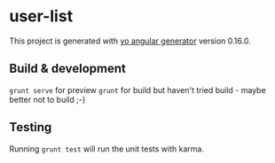 # user-list

This project is generated with [yo angular generator](https://github.com/yeoman/generator-angular)
version 0.16.0.

## Build & development

`grunt serve` for preview 
`grunt` for build but haven't tried build - maybe better not to build ;-)

## Testing

Running `grunt test` will run the unit tests with karma.
